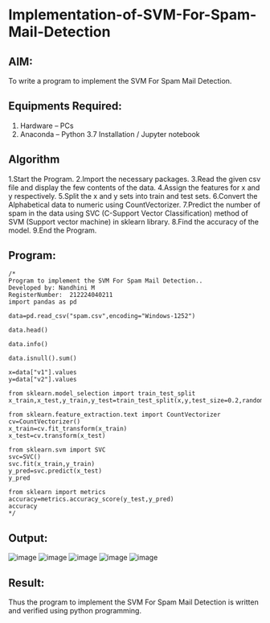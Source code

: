 # Implementation-of-SVM-For-Spam-Mail-Detection

## AIM:
To write a program to implement the SVM For Spam Mail Detection.

## Equipments Required:
1. Hardware – PCs
2. Anaconda – Python 3.7 Installation / Jupyter notebook

## Algorithm
1.Start the Program.
2.Import the necessary packages.
3.Read the given csv file and display the few contents of the data.
4.Assign the features for x and y respectively.
5.Split the x and y sets into train and test sets.
6.Convert the Alphabetical data to numeric using CountVectorizer.
7.Predict the number of spam in the data using SVC (C-Support Vector Classification) method of SVM (Support vector machine) in sklearn library.
8.Find the accuracy of the model.
9.End the Program. 

## Program:
```
/*
Program to implement the SVM For Spam Mail Detection..
Developed by: Nandhini M
RegisterNumber:  212224040211
import pandas as pd

data=pd.read_csv("spam.csv",encoding="Windows-1252")

data.head()

data.info()

data.isnull().sum()

x=data["v1"].values
y=data["v2"].values

from sklearn.model_selection import train_test_split
x_train,x_test,y_train,y_test=train_test_split(x,y,test_size=0.2,random_state=0)

from sklearn.feature_extraction.text import CountVectorizer
cv=CountVectorizer()
x_train=cv.fit_transform(x_train)
x_test=cv.transform(x_test)

from sklearn.svm import SVC
svc=SVC()
svc.fit(x_train,y_train)
y_pred=svc.predict(x_test)
y_pred

from sklearn import metrics
accuracy=metrics.accuracy_score(y_test,y_pred)
accuracy
*/
```

## Output:
![image](https://github.com/user-attachments/assets/5d133955-05b0-4733-847f-6eb98d32bd6e)
![image](https://github.com/user-attachments/assets/195d320d-98f3-411c-b717-e3e8da460bbb)
![image](https://github.com/user-attachments/assets/f3fafa2c-d3ae-478a-9bd4-946e863214c3)
![image](https://github.com/user-attachments/assets/873dba3c-fedc-437c-bcb4-9fd9eccce185)
![image](https://github.com/user-attachments/assets/2a6ee4da-7932-47f0-a5cc-1c8ab5f1536c)


## Result:
Thus the program to implement the SVM For Spam Mail Detection is written and verified using python programming.
